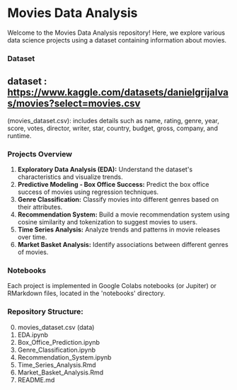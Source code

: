 # Movies Data Analysis

Welcome to the Movies Data Analysis repository! Here, we explore various data science projects using a dataset containing information about movies.

### Dataset
## dataset : https://www.kaggle.com/datasets/danielgrijalvas/movies?select=movies.csv
(movies_dataset.csv): includes details such as name, rating, genre, year, score, votes, director, writer, star, country, budget, gross, company, and runtime.

### Projects Overview

1. **Exploratory Data Analysis (EDA):** Understand the dataset's characteristics and visualize trends.
2. **Predictive Modeling - Box Office Success:** Predict the box office success of movies using regression techniques.
3. **Genre Classification:** Classify movies into different genres based on their attributes.
4. **Recommendation System:** Build a movie recommendation system using cosine similarity and tokenization to suggest movies to users.
5.  **Time Series Analysis:** Analyze trends and patterns in movie releases over time.
6.   **Market Basket Analysis:** Identify associations between different genres of movies.

### Notebooks

Each project is implemented in Google Colabs notebooks (or Jupiter) or RMarkdown files, located in the 'notebooks' directory.

### Repository Structure:
0. movies_dataset.csv (data)
1. EDA.ipynb
2. Box_Office_Prediction.ipynb
3. Genre_Classification.ipynb
4. Recommendation_System.ipynb
5. Time_Series_Analysis.Rmd
6. Market_Basket_Analysis.Rmd
7. README.md

